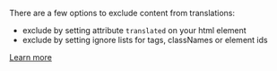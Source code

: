 There are a few options to exclude content from translations:

- exclude by setting attribute `translated` on your html element
- exclude by setting ignore lists for tags, classNames or element ids

[Learn more](https://github.com/locize/locizify#avoid-translating-an-element)